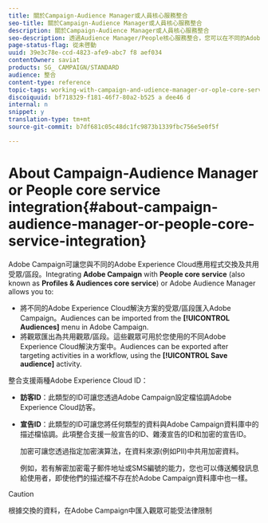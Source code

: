 ```yaml
---
title: 關於Campaign-Audience Manager或人員核心服務整合
seo-title: 關於Campaign-Audience Manager或人員核心服務整合
description: 關於Campaign-Audience Manager或人員核心服務整合
seo-description: 透過Audience Manager/People核心服務整合，您可以在不同的Adobe Experience Cloud解決方案中共用受眾或細分。
page-status-flag: 從未啓動
uuid: 39e3c78e-ccd-4823-afe9-abc7 f8 aef034
contentOwner: saviat
products: SG_ CAMPAIGN/STANDARD
audience: 整合
content-type: reference
topic-tags: working-with-campaign-and-udience-manager-or-ople-core-service
discoiquuid: bf718329-f181-46f7-80a2-b525 a dee46 d
internal: n
snippet: y
translation-type: tm+mt
source-git-commit: b7df681c05c48dc1fc9873b1339fbc756e5e0f5f

---
```



# About Campaign-Audience Manager or People core service integration{#about-campaign-audience-manager-or-people-core-service-integration}

Adobe Campaign可讓您與不同的Adobe Experience Cloud應用程式交換及共用受眾/區段。Integrating **Adobe Campaign** with **People core service** (also known as **Profiles &amp; Audiences core service**) or Adobe Audience Manager allows you to:

* 將不同的Adobe Experience Cloud解決方案的受眾/區段匯入Adobe Campaign。Audiences can be imported from the **[!UICONTROL Audiences]** menu in Adobe Campaign.
* 將觀眾匯出為共用觀眾/區段。這些觀眾可用於您使用的不同Adobe Experience Cloud解決方案中。Audiences can be exported after targeting activities in a workflow, using the **[!UICONTROL Save audience]** activity.

整合支援兩種Adobe Experience Cloud ID：

* **訪客ID**：此類型的ID可讓您透過Adobe Campaign設定檔協調Adobe Experience Cloud訪客。
* **宣告ID**：此類型的ID可讓您將任何類型的資料與Adobe Campaign資料庫中的描述檔協調。此項整合支援一般宣告的ID、雜湊宣告的ID和加密的宣告ID。

   加密可讓您透過指定加密演算法，在資料來源(例如PII)中共用加密資料。

   例如，若有解密加密電子郵件地址或SMS編號的能力，您也可以傳送觸發訊息給使用者，即使他們的描述檔不存在於Adobe Campaign資料庫中也一樣。

>[!CAUTION]
>
>根據交換的資料，在Adobe Campaign中匯入觀眾可能受法律限制


